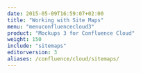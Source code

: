 ```yaml
---
date: 2015-05-09T16:59:07+02:00
title: "Working with Site Maps"
menu: "menuconfluencecloud3"
product: "Mockups 3 for Confluence Cloud"
weight: 150
include: "sitemaps"
editorversion: 3
aliases: /confluence/cloud/sitemaps/
---
```

